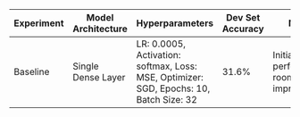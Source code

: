 | Experiment | Model Architecture | Hyperparameters | Dev Set Accuracy | Notes |
|------------|---------------------|------------------|-------------------|-------|
| Baseline   | Single Dense Layer  | LR: 0.0005, Activation: softmax, Loss: MSE, Optimizer: SGD, Epochs: 10, Batch Size: 32 | 31.6% | Initial performance, room for improvement |
